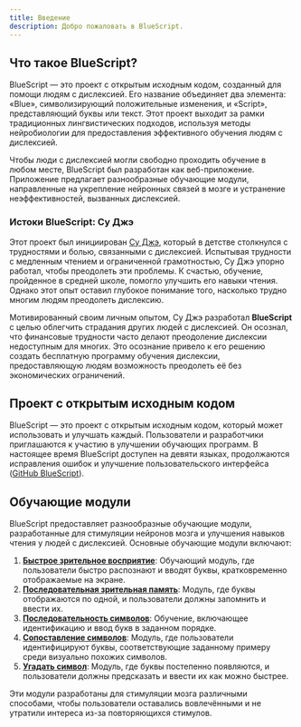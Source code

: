 ```yaml
---
title: Введение
description: Добро пожаловать в BlueScript.
---
```


## Что такое BlueScript?

BlueScript — это проект с открытым исходным кодом, созданный для помощи людям с дислексией. Его название объединяет два элемента: «Blue», символизирующий положительные изменения, и «Script», представляющий буквы или текст. Этот проект выходит за рамки традиционных лингвистических подходов, используя методы нейробиологии для предоставления эффективного обучения людям с дислексией.

Чтобы люди с дислексией могли свободно проходить обучение в любом месте, BlueScript был разработан как веб-приложение. Приложение предлагает разнообразные обучающие модули, направленные на укрепление нейронных связей в мозге и устранение неэффективностей, вызванных дислексией.

### Истоки BlueScript: Су Джэ

Этот проект был инициирован [Су Джэ](https://github.com/SuhJae), который в детстве столкнулся с трудностями и болью, связанными с дислексией. Испытывая трудности с медленным чтением и ограниченной грамотностью, Су Джэ упорно работал, чтобы преодолеть эти проблемы. К счастью, обучение, пройденное в средней школе, помогло улучшить его навыки чтения. Однако этот опыт оставил глубокое понимание того, насколько трудно многим людям преодолеть дислексию.

Мотивированный своим личным опытом, Су Джэ разработал **BlueScript** с целью облегчить страдания других людей с дислексией. Он осознал, что финансовые трудности часто делают преодоление дислексии недоступным для многих. Это осознание привело к его решению создать бесплатную программу обучения дислексии, предоставляющую людям возможность преодолеть её без экономических ограничений.

## Проект с открытым исходным кодом

BlueScript — это проект с открытым исходным кодом, который может использовать и улучшать каждый. Пользователи и разработчики приглашаются к участию в улучшении обучающих программ. В настоящее время BlueScript доступен на девяти языках, продолжаются исправления ошибок и улучшение пользовательского интерфейса ([GitHub BlueScript](https://github.com/BlueScript-NPO)).

## Обучающие модули

BlueScript предоставляет разнообразные обучающие модули, разработанные для стимуляции нейронов мозга и улучшения навыков чтения у людей с дислексией. Основные обучающие модули включают:

1. [**Быстрое зрительное восприятие**](/ru/docs/training/visual/rapid-visual-perception): Обучающий модуль, где пользователи быстро распознают и вводят буквы, кратковременно отображаемые на экране.
2. [**Последовательная зрительная память**](/ru/docs/training/visual/sequential-visual-memory): Модуль, где буквы отображаются по одной, и пользователи должны запомнить и ввести их.
3. [**Последовательность символов**](/ru/docs/training/visual/character-sequencing): Обучение, включающее идентификацию и ввод букв в заданном порядке.
4. [**Сопоставление символов**](/ru/docs/training/visual/character-matching): Модуль, где пользователи идентифицируют буквы, соответствующие заданному примеру среди визуально похожих символов.
5. [**Угадать символ**](/ru/docs/training/visual/character-guesstimate): Модуль, где буквы постепенно появляются, и пользователи должны предсказать и ввести их как можно быстрее.

Эти модули разработаны для стимуляции мозга различными способами, чтобы пользователи оставались вовлечёнными и не утратили интереса из-за повторяющихся стимулов.
